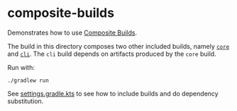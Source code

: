 composite-builds
================

Demonstrates how to use [Composite Builds](https://docs.gradle.org/current/userguide/composite_builds.html).

The build in this directory composes two other included builds, namely [`core`](./core) and [`cli`](./cli).
The `cli` build depends on artifacts produced by the `core` build.

Run with:

    ./gradlew run

See [settings.gradle.kts](./settings.gradle.kts) to see how to include builds and do dependency substitution.
